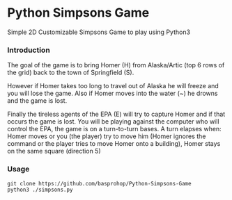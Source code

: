 # Python Simpsons Game
Simple 2D Customizable Simpsons Game to play using Python3

### Introduction
The goal of the game is to bring Homer (H) from Alaska/Artic (top 6 rows of the grid) back to the town of Springfield (S).

However if Homer takes too long to travel out of Alaska he will freeze and you will lose the game. 
Also if Homer moves into the water (~) he drowns and the game is lost. 
    
Finally the tireless agents of the EPA (E) will try to capture Homer and if that occurs the game is lost. 
You will be playing against the computer who will control the EPA, the game is on a turn-to-turn bases.
A turn elapses when: Homer moves or you (the player) try to move him 
(Homer ignores the command or the player tries to move Homer onto a building), 
Homer stays on the same square (direction 5)

### Usage

    git clone https://github.com/basprohop/Python-Simpsons-Game
    python3 ./simpsons.py

